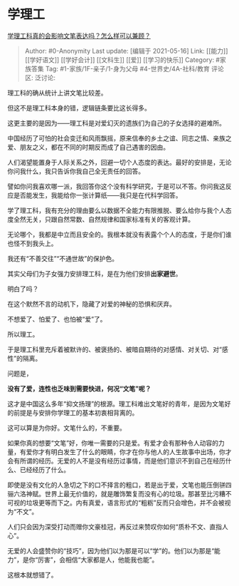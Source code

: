 # 学理工
[学理工科真的会影响文笔表达吗？怎么样可以兼顾？](https://www.zhihu.com/question/27805107/answer/553139504)

> Author: #0-Anonymity
> Last update: [编辑于 2021-05-16]
> Link: [[能力]] [[学好语文]] [[学好会计]] [[文科生]] [[爱]] [[学习的快乐]]
> Category: #家族答集
> Tag: #1-家族/1F-亲子/1-身为父母 #4-世界史/4A-社科/教育
> 评论区:
> 泛讨论:

理工科的确从统计上讲文笔比较差。

但这不是理工科本身的错，逻辑链条要比这长得多。

这更主要的是因为——理工科是对爱幻灭的遗族们为自己的子女选择的避难所。

中国经历了可怕的社会变迁和风雨飘摇，原来信奉的乡土之谊、同志之情、亲族之爱、朋友之义，都在不同的时期反而成了自己遇害的因由。

人们渴望能置身于人际关系之外，回避一切个人态度的表达。最好的安排是，无论你问我什么，我只告诉你我自己全无责任的回答。

譬如你问我喜欢哪一派，我回答你这个没有科学研究，于是可以不答。你问我这反应是否能发生，我能给你一张计算纸——我只是在代科学回答。

学了理工科，我有充分的理由要么以数据不全能力有限推脱、要么给你与我个人态度全然无关，只跟自然常数、自然规律和国家标准有关的客观计算。

无论哪个，我都是中立而且安全的。我根本就没有表露个个人的态度，于是你们谁也怪不到我头上。

我还有“不善交往”“不通世故”的保护色。

其实父母们为子女强力安排理工科，是在为他们安排**出家避世**。

明白了吗？

在这个默然不言的动机下，隐藏了对爱的神秘的恐惧和厌弃。

不想爱了、怕爱了、也怕被“爱”了。

所以理工。

于是理工科里充斥着被默许的、被褒扬的、被暗自期待的对感情、对关切、对“感性”的隔离。

问题是，

**没有了爱，连性也乏味到需要快进，何况“文笔”呢？**

这才是中国这么多年“抑文扬理”的根源。理工科难出文笔好的青年，是因为文笔好的前提是与安排你学理工的基本初衷相背离的。

这可以算是为你好。文笔什么的，不重要。

如果你真的想要“文笔”好，你唯一需要的只是爱。有爱才会有那种令人动容的力量，有爱你才有明白发生了什么的眼睛，你才在你与他人的人生故事中出场，你才会有所谓的经历。无爱的人不是没有经历过事情，而是他们意识不到自己在经历什么、已经经历了什么。

即使是没有文化的人急切之下的口不择言的粗口，若是出于爱，文笔也能压倒骈四骊六洛神赋。世界上最无价值的，就是雕饰繁复而没有心的垃圾。那甚至比污糟不可视的垃圾更等而下之。内有真爱，语言形式的“粗粝”反而只会增色，并不会被视为“不文”。

人们只会因为深受打动而赠你文豪桂冠，再反过来赞叹你如何“质朴不文、直指人心”。

无爱的人会盛赞你的“技巧”，因为他们以为那是可以“学”的。他们以为那是“能力”，是你“厉害”，会相信“大家都是人，他能我也能”。

这根本就想错了。

